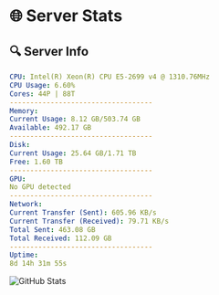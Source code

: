 # 🌐 Server Stats
## 🔍 Server Info
```yaml
CPU: Intel(R) Xeon(R) CPU E5-2699 v4 @ 1310.76MHz
CPU Usage: 6.60%
Cores: 44P | 88T
-----------------------------------
Memory:
Current Usage: 8.12 GB/503.74 GB
Available: 492.17 GB
-----------------------------------
Disk:
Current Usage: 25.64 GB/1.71 TB
Free: 1.60 TB
-----------------------------------
GPU:
No GPU detected
-----------------------------------
Network:
Current Transfer (Sent): 605.96 KB/s
Current Transfer (Received): 79.71 KB/s
Total Sent: 463.08 GB
Total Received: 112.09 GB
-----------------------------------
Uptime:
8d 14h 31m 55s
```
![GitHub Stats](https://img.shields.io/badge/Updated-2025-04-28_07:40:43-blue)